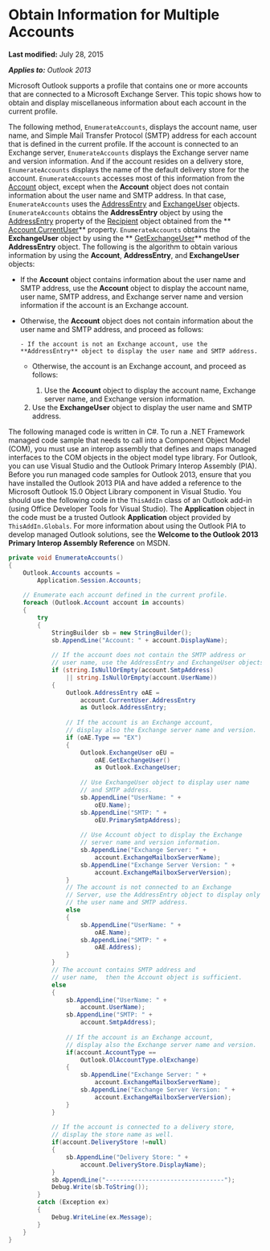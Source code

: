 
# Obtain Information for Multiple Accounts

 **Last modified:** July 28, 2015

 _**Applies to:** Outlook 2013_

Microsoft Outlook supports a profile that contains one or more accounts that are connected to a Microsoft Exchange Server. This topic shows how to obtain and display miscellaneous information about each account in the current profile.

The following method,  `EnumerateAccounts`, displays the account name, user name, and Simple Mail Transfer Protocol (SMTP) address for each account that is defined in the current profile. If the account is connected to an Exchange server,  `EnumerateAccounts` displays the Exchange server name and version information. And if the account resides on a delivery store, `EnumerateAccounts` displays the name of the default delivery store for the account.
 `EnumerateAccounts` accesses most of this information from the [Account](f624438c-4e45-2822-18b6-bfe8074a33c0.md) object, except when the **Account** object does not contain information about the user name and SMTP address. In that case, `EnumerateAccounts` uses the [AddressEntry](d4a0a85e-8bab-bc56-57bc-d70c3c570c8e.md) and [ExchangeUser](6ec117d1-7fdb-aa36-b567-1242f8238df0.md) objects. `EnumerateAccounts` obtains the **AddressEntry** object by using the [AddressEntry](3b2b524e-4dd5-9ff4-98cc-811746ea0453.md) property of the [Recipient](8cee4d79-ec55-52a4-710b-6456944ca86d.md) object obtained from the ** [Account.CurrentUser](e17ab6a9-344e-b3bf-543c-07590c406a2b.md)** property. `EnumerateAccounts` obtains the **ExchangeUser** object by using the ** [GetExchangeUser](eaaafd52-42c9-7f6b-1acb-0b987496d604.md)** method of the **AddressEntry** object. The following is the algorithm to obtain various information by using the **Account**,  **AddressEntry**, and  **ExchangeUser** objects:

- If the  **Account** object contains information about the user name and SMTP address, use the **Account** object to display the account name, user name, SMTP address, and Exchange server name and version information if the account is an Exchange account.
    
- Otherwise, the  **Account** object does not contain information about the user name and SMTP address, and proceed as follows:
    
      - If the account is not an Exchange account, use the  **AddressEntry** object to display the user name and SMTP address.
    
  - Otherwise, the account is an Exchange account, and proceed as follows:
    
      1. Use the  **Account** object to display the account name, Exchange server name, and Exchange version information.
    
  2. Use the  **ExchangeUser** object to display the user name and SMTP address.
    
The following managed code is written in C#. To run a .NET Framework managed code sample that needs to call into a Component Object Model (COM), you must use an interop assembly that defines and maps managed interfaces to the COM objects in the object model type library. For Outlook, you can use Visual Studio and the Outlook Primary Interop Assembly (PIA). Before you run managed code samples for Outlook 2013, ensure that you have installed the Outlook 2013 PIA and have added a reference to the Microsoft Outlook 15.0 Object Library component in Visual Studio. You should use the following code in the  `ThisAddIn` class of an Outlook add-in (using Office Developer Tools for Visual Studio). The **Application** object in the code must be a trusted Outlook **Application** object provided by `ThisAddIn.Globals`. For more information about using the Outlook PIA to develop managed Outlook solutions, see the  **Welcome to the Outlook 2013 Primary Interop Assembly Reference** on MSDN.



```C#
private void EnumerateAccounts() 
{ 
    Outlook.Accounts accounts = 
        Application.Session.Accounts; 
 
    // Enumerate each account defined in the current profile. 
    foreach (Outlook.Account account in accounts) 
    { 
        try 
        { 
            StringBuilder sb = new StringBuilder(); 
            sb.AppendLine("Account: " + account.DisplayName); 
 
            // If the account does not contain the SMTP address or 
            // user name, use the AddressEntry and ExchangeUser objects. 
            if (string.IsNullOrEmpty(account.SmtpAddress) 
                || string.IsNullOrEmpty(account.UserName)) 
            { 
                Outlook.AddressEntry oAE = 
                    account.CurrentUser.AddressEntry 
                    as Outlook.AddressEntry; 
 
                // If the account is an Exchange account, 
                // display also the Exchange server name and version. 
                if (oAE.Type == "EX") 
                { 
                    Outlook.ExchangeUser oEU = 
                        oAE.GetExchangeUser() 
                        as Outlook.ExchangeUser; 
  
                    // Use ExchangeUser object to display user name 
                    // and SMTP address. 
                    sb.AppendLine("UserName: " + 
                        oEU.Name); 
                    sb.AppendLine("SMTP: " + 
                        oEU.PrimarySmtpAddress); 
 
                    // Use Account object to display the Exchange 
                    // server name and version information. 
                    sb.AppendLine("Exchange Server: " + 
                        account.ExchangeMailboxServerName); 
                    sb.AppendLine("Exchange Server Version: " + 
                        account.ExchangeMailboxServerVersion);  
                } 
                // The account is not connected to an Exchange 
                // Server, use the AddressEntry object to display only  
                // the user name and SMTP address. 
                else 
                { 
                    sb.AppendLine("UserName: " + 
                        oAE.Name); 
                    sb.AppendLine("SMTP: " + 
                        oAE.Address); 
                } 
            } 
            // The account contains SMTP address and 
            // user name,  then the Account object is sufficient.  
            else 
            { 
                sb.AppendLine("UserName: " + 
                    account.UserName); 
                sb.AppendLine("SMTP: " + 
                    account.SmtpAddress); 
 
                // If the account is an Exchange account, 
                // display also the Exchange server name and version. 
                if(account.AccountType ==  
                    Outlook.OlAccountType.olExchange) 
                { 
                    sb.AppendLine("Exchange Server: " + 
                        account.ExchangeMailboxServerName); 
                    sb.AppendLine("Exchange Server Version: " + 
                        account.ExchangeMailboxServerVersion);  
                } 
            } 
 
            // If the account is connected to a delivery store, 
            // display the store name as well. 
            if(account.DeliveryStore !=null) 
            { 
                sb.AppendLine("Delivery Store: " + 
                    account.DeliveryStore.DisplayName); 
            } 
            sb.AppendLine("---------------------------------"); 
            Debug.Write(sb.ToString()); 
        } 
        catch (Exception ex) 
        { 
            Debug.WriteLine(ex.Message); 
        } 
    } 
} 

```

